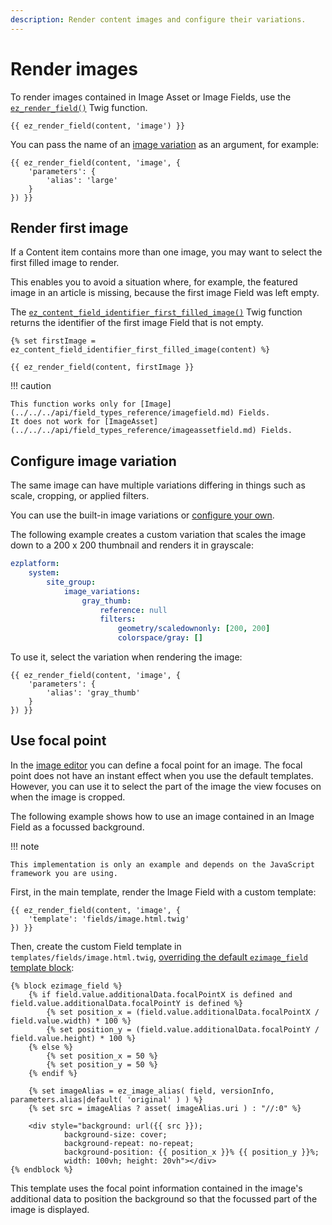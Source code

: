 ```yaml
---
description: Render content images and configure their variations.
---
```


# Render images

To render images contained in Image Asset or Image Fields, use the [`ez_render_field()`](../twig_function_reference/field_twig_functions.md#ez_render_field) Twig function.

``` html+twig
{{ ez_render_field(content, 'image') }}
```

You can pass the name of an [image variation](#configure-image-variation) as an argument, for example:

``` html+twig
{{ ez_render_field(content, 'image', {
    'parameters': {
        'alias': 'large'
    }
}) }}
```

## Render first image

If a Content item contains more than one image, you may want to select the first filled image to render.

This enables you to avoid a situation where, for example, the featured image in an article is missing,
because the first image Field was left empty.

The [`ez_content_field_identifier_first_filled_image()`](../twig_function_reference/image_twig_functions.md#ez_content_field_identifier_first_filled_image) Twig function
returns the identifier of the first image Field that is not empty.

``` html+twig
{% set firstImage = ez_content_field_identifier_first_filled_image(content) %}

{{ ez_render_field(content, firstImage }}
```

!!! caution

    This function works only for [Image](../../../api/field_types_reference/imagefield.md) Fields.
    It does not work for [ImageAsset](../../../api/field_types_reference/imageassetfield.md) Fields.

## Configure image variation

The same image can have multiple variations differing in things such as scale, cropping, or applied filters.

You can use the built-in image variations or [configure your own](../image_variations.md#custom-image-variations).

The following example creates a custom variation that scales the image down to a 200 x 200 thumbnail
and renders it in grayscale:

``` yaml
ezplatform:
    system:
        site_group:
            image_variations:
                gray_thumb:
                    reference: null
                    filters:
                        geometry/scaledownonly: [200, 200]
                        colorspace/gray: []
```

To use it, select the variation when rendering the image:

``` html+twig
{{ ez_render_field(content, 'image', {
    'parameters': {
        'alias': 'gray_thumb'
    }
}) }}
```

## Use focal point

In the [image editor](../../image_editor.md) you can define a focal point for an image.
The focal point does not have an instant effect when you use the default templates.
However, you can use it to select the part of the image the view focuses on when the image is cropped.

The following example shows how to use an image contained in an Image Field as a focussed background.

!!! note

    This implementation is only an example and depends on the JavaScript framework you are using.

First, in the main template, render the Image Field with a custom template:

``` html+twig
{{ ez_render_field(content, 'image', {
    'template': 'fields/image.html.twig'
}) }}
```

Then, create the custom Field template in `templates/fields/image.html.twig`,
[overriding the default `ezimage_field` template block](../render_content/render_content.md#field-templates):

``` html+twig
{% block ezimage_field %}
    {% if field.value.additionalData.focalPointX is defined and field.value.additionalData.focalPointY is defined %}
        {% set position_x = (field.value.additionalData.focalPointX / field.value.width) * 100 %}
        {% set position_y = (field.value.additionalData.focalPointY / field.value.height) * 100 %}
    {% else %}
        {% set position_x = 50 %}
        {% set position_y = 50 %}
    {% endif %}

    {% set imageAlias = ez_image_alias( field, versionInfo, parameters.alias|default( 'original' ) ) %}
    {% set src = imageAlias ? asset( imageAlias.uri ) : "//:0" %}

    <div style="background: url({{ src }});
            background-size: cover;
            background-repeat: no-repeat;
            background-position: {{ position_x }}% {{ position_y }}%;
            width: 100vh; height: 20vh"></div>
{% endblock %}
```

This template uses the focal point information contained in the image's additional data
to position the background so that the focussed part of the image is displayed.

